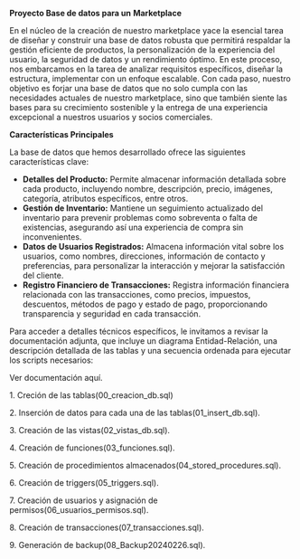 **Proyecto Base de datos para un** **Marketplace**

En el núcleo de la creación de nuestro marketplace yace la esencial tarea de diseñar y construir una base de datos robusta que permitirá respaldar la gestión eficiente de productos, la personalización de la experiencia del usuario, la seguridad de datos y un rendimiento óptimo. En este proceso, nos embarcamos en la tarea de analizar requisitos específicos, diseñar la estructura, implementar con un enfoque escalable. Con cada paso, nuestro objetivo es forjar una base de datos que no solo cumpla con las necesidades actuales de nuestro marketplace, sino que también siente las bases para su crecimiento sostenible y la entrega de una experiencia excepcional a nuestros usuarios y socios comerciales.

  

**Características Principales**

La base de datos que hemos desarrollado ofrece las siguientes características clave:

*   **Detalles del Producto:** Permite almacenar información detallada sobre cada producto, incluyendo nombre, descripción, precio, imágenes, categoría, atributos específicos, entre otros.
*   **Gestión de Inventario:** Mantiene un seguimiento actualizado del inventario para prevenir problemas como sobreventa o falta de existencias, asegurando así una experiencia de compra sin inconvenientes.
*   **Datos de Usuarios Registrados:** Almacena información vital sobre los usuarios, como nombres, direcciones, información de contacto y preferencias, para personalizar la interacción y mejorar la satisfacción del cliente.
*   **Registro Financiero de Transacciones:** Registra información financiera relacionada con las transacciones, como precios, impuestos, descuentos, métodos de pago y estado de pago, proporcionando transparencia y seguridad en cada transacción.

  

  

Para acceder a detalles técnicos específicos, le invitamos a revisar la documentación adjunta, que incluye un diagrama Entidad-Relación, una descripción detallada de las tablas y una secuencia ordenada para ejecutar los scripts necesarios:

  

Ver documentación aquí.

  

1\. Creción de las tablas(00\_creacion\_db.sql)

2\. Inserción de datos para cada una de las tablas(01\_insert\_db.sql).

3\. Creación de las vistas(02\_vistas\_db.sql).

4\. Creación de funciones(03\_funciones.sql).

5\. Creación de procedimientos almacenados(04\_stored\_procedures.sql).

6\. Creación de triggers(05\_triggers.sql).

7\. Creación de usuarios y asignación de permisos(06\_usuarios\_permisos.sql).

8\. Creación de transacciones(07\_transacciones.sql).

9\. Generación de backup(08\_Backup20240226.sql).
